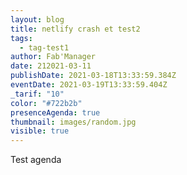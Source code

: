 ```yaml
---
layout: blog
title: netlify crash et test2
tags:
  - tag-test1
author: Fab'Manager
date: 212021-03-11
publishDate: 2021-03-18T13:33:59.384Z
eventDate: 2021-03-19T13:33:59.404Z
_tarif: "10"
color: "#722b2b"
presenceAgenda: true
thumbnail: images/random.jpg
visible: true
---
```

Test agenda